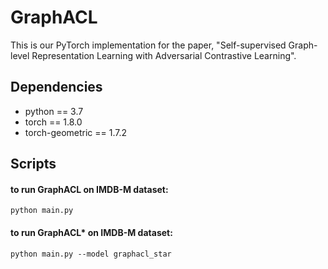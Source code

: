 # GraphACL

This is our PyTorch implementation for the paper, "Self-supervised Graph-level Representation
Learning with Adversarial Contrastive Learning".

## Dependencies

* python == 3.7
* torch == 1.8.0
* torch-geometric == 1.7.2

## Scripts

#### to run GraphACL on IMDB-M dataset: 
`python main.py`

#### to run GraphACL* on IMDB-M dataset:
`python main.py --model graphacl_star`